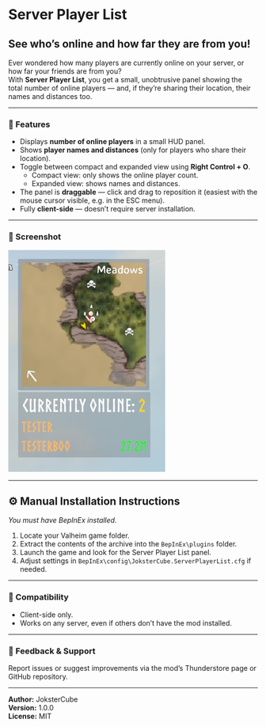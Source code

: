 # Server Player List

## See who’s online and how far they are from you!

Ever wondered how many players are currently online on your server, or how far your friends are from you?  
With **Server Player List**, you get a small, unobtrusive panel showing the total number of online players — and, if they’re sharing their location, their names and distances too.

---

### 🧭 Features

- Displays **number of online players** in a small HUD panel.  
- Shows **player names and distances** (only for players who share their location).  
- Toggle between compact and expanded view using **Right Control + O**.  
  - Compact view: only shows the online player count.  
  - Expanded view: shows names and distances.  
- The panel is **draggable** — click and drag to reposition it (easiest with the mouse cursor visible, e.g. in the ESC menu).  
- Fully **client-side** — doesn’t require server installation.

---

### 📸 Screenshot

![Screenshot](./Screenshots/screenshot.jpg)

---

## ⚙️ Manual Installation Instructions
*You must have BepInEx installed.*

1. Locate your Valheim game folder.  
2. Extract the contents of the archive into the `BepInEx\plugins` folder.  
3. Launch the game and look for the Server Player List panel.  
4. Adjust settings in `BepInEx\config\JoksterCube.ServerPlayerList.cfg` if needed.

---

### 🧩 Compatibility

- Client-side only.  
- Works on any server, even if others don’t have the mod installed.  

---

### 💬 Feedback & Support

Report issues or suggest improvements via the mod’s Thunderstore page or GitHub repository.

---

**Author:** JoksterCube  
**Version:** 1.0.0  
**License:** MIT  
